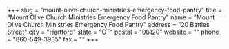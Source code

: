 +++
slug = "mount-olive-church-ministries-emergency-food-pantry"
title = "Mount Olive Church Ministries Emergency Food Pantry"
name = "Mount Olive Church Ministries Emergency Food Pantry"
address = "20 Battles Street"
city = "Hartford"
state = "CT"
postal = "06120"
website = ""
phone = "860-549-3935"
fax = ""
+++
